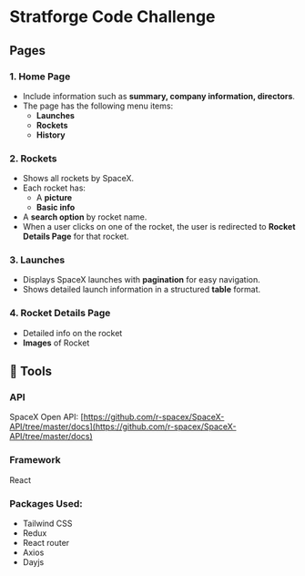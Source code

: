 # Stratforge Code Challenge

## Pages
### 1. Home Page

- Include information such as **summary, company information, directors**.
- The page has the following menu items:
  - **Launches**
  - **Rockets**
  - **History**

### 2. Rockets

- Shows all rockets by SpaceX.
- Each rocket has:
  - A **picture**
  - **Basic info** 
- A **search option** by rocket name.
- When a user clicks on one of the rocket, the user is redirected to **Rocket Details Page** for that rocket.

### 3. Launches

- Displays SpaceX launches with **pagination** for easy navigation.
- Shows detailed launch information in a structured **table** format.

### 4. Rocket Details Page

- Detailed info on the rocket
- **Images** of Rocket


## 🧰 Tools

### API

SpaceX Open API:  [https://github.com/r-spacex/SpaceX-API/tree/master/docs](https://github.com/r-spacex/SpaceX-API/tree/master/docs)

### Framework

React

### Packages Used:

- Tailwind CSS
- Redux
- React router
- Axios
- Dayjs
